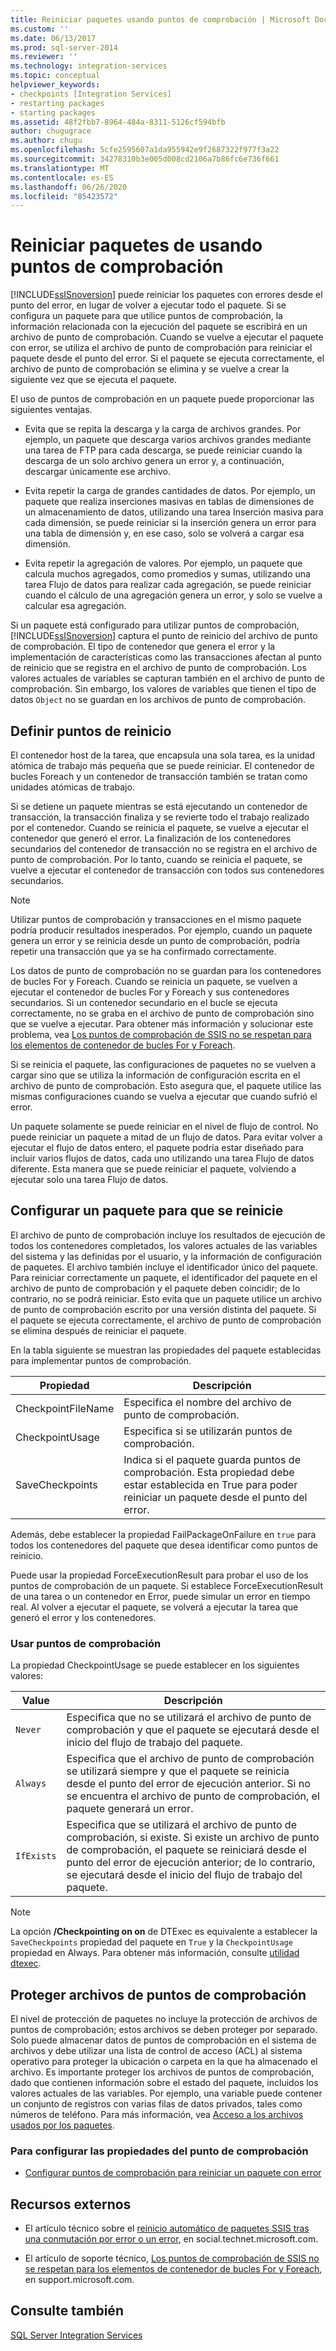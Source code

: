 ```yaml
---
title: Reiniciar paquetes usando puntos de comprobación | Microsoft Docs
ms.custom: ''
ms.date: 06/13/2017
ms.prod: sql-server-2014
ms.reviewer: ''
ms.technology: integration-services
ms.topic: conceptual
helpviewer_keywords:
- checkpoints [Integration Services]
- restarting packages
- starting packages
ms.assetid: 48f2fbb7-8964-484a-8311-5126cf594bfb
author: chugugrace
ms.author: chugu
ms.openlocfilehash: 5cfe2595607a1da955942e9f2687322f977f3a22
ms.sourcegitcommit: 34278310b3e005d008cd2106a7b86fc6e736f661
ms.translationtype: MT
ms.contentlocale: es-ES
ms.lasthandoff: 06/26/2020
ms.locfileid: "85423572"
---
```

# <a name="restart-packages-by-using-checkpoints"></a>Reiniciar paquetes de usando puntos de comprobación
  [!INCLUDE[ssISnoversion](../../includes/ssisnoversion-md.md)] puede reiniciar los paquetes con errores desde el punto del error, en lugar de volver a ejecutar todo el paquete. Si se configura un paquete para que utilice puntos de comprobación, la información relacionada con la ejecución del paquete se escribirá en un archivo de punto de comprobación. Cuando se vuelve a ejecutar el paquete con error, se utiliza el archivo de punto de comprobación para reiniciar el paquete desde el punto del error. Si el paquete se ejecuta correctamente, el archivo de punto de comprobación se elimina y se vuelve a crear la siguiente vez que se ejecuta el paquete.  
  
 El uso de puntos de comprobación en un paquete puede proporcionar las siguientes ventajas.  
  
-   Evita que se repita la descarga y la carga de archivos grandes. Por ejemplo, un paquete que descarga varios archivos grandes mediante una tarea de FTP para cada descarga, se puede reiniciar cuando la descarga de un solo archivo genera un error y, a continuación, descargar únicamente ese archivo.  
  
-   Evita repetir la carga de grandes cantidades de datos. Por ejemplo, un paquete que realiza inserciones masivas en tablas de dimensiones de un almacenamiento de datos, utilizando una tarea Inserción masiva para cada dimensión, se puede reiniciar si la inserción genera un error para una tabla de dimensión y, en ese caso, solo se volverá a cargar esa dimensión.  
  
-   Evita repetir la agregación de valores. Por ejemplo, un paquete que calcula muchos agregados, como promedios y sumas, utilizando una tarea Flujo de datos para realizar cada agregación, se puede reiniciar cuando el cálculo de una agregación genera un error, y solo se vuelve a calcular esa agregación.  
  
 Si un paquete está configurado para utilizar puntos de comprobación, [!INCLUDE[ssISnoversion](../../includes/ssisnoversion-md.md)] captura el punto de reinicio del archivo de punto de comprobación. El tipo de contenedor que genera el error y la implementación de características como las transacciones afectan al punto de reinicio que se registra en el archivo de punto de comprobación. Los valores actuales de variables se capturan también en el archivo de punto de comprobación. Sin embargo, los valores de variables que tienen el tipo de datos `Object` no se guardan en los archivos de punto de comprobación.  
  
## <a name="defining-restart-points"></a>Definir puntos de reinicio  
 El contenedor host de la tarea, que encapsula una sola tarea, es la unidad atómica de trabajo más pequeña que se puede reiniciar. El contenedor de bucles Foreach y un contenedor de transacción también se tratan como unidades atómicas de trabajo.  
  
 Si se detiene un paquete mientras se está ejecutando un contenedor de transacción, la transacción finaliza y se revierte todo el trabajo realizado por el contenedor. Cuando se reinicia el paquete, se vuelve a ejecutar el contenedor que generó el error. La finalización de los contenedores secundarios del contenedor de transacción no se registra en el archivo de punto de comprobación. Por lo tanto, cuando se reinicia el paquete, se vuelve a ejecutar el contenedor de transacción con todos sus contenedores secundarios.  
  
> [!NOTE]  
>  Utilizar puntos de comprobación y transacciones en el mismo paquete podría producir resultados inesperados. Por ejemplo, cuando un paquete genera un error y se reinicia desde un punto de comprobación, podría repetir una transacción que ya se ha confirmado correctamente.  
  
 Los datos de punto de comprobación no se guardan para los contenedores de bucles For y Foreach. Cuando se reinicia un paquete, se vuelven a ejecutar el contenedor de bucles For y Foreach y sus contenedores secundarios. Si un contenedor secundario en el bucle se ejecuta correctamente, no se graba en el archivo de punto de comprobación sino que se vuelve a ejecutar. Para obtener más información y solucionar este problema, vea [Los puntos de comprobación de SSIS no se respetan para los elementos de contenedor de bucles For y Foreach](https://go.microsoft.com/fwlink/?LinkId=241633).  
  
 Si se reinicia el paquete, las configuraciones de paquetes no se vuelven a cargar sino que se utiliza la información de configuración escrita en el archivo de punto de comprobación. Esto asegura que, el paquete utilice las mismas configuraciones cuando se vuelva a ejecutar que cuando sufrió el error.  
  
 Un paquete solamente se puede reiniciar en el nivel de flujo de control. No puede reiniciar un paquete a mitad de un flujo de datos. Para evitar volver a ejecutar el flujo de datos entero, el paquete podría estar diseñado para incluir varios flujos de datos, cada uno utilizando una tarea Flujo de datos diferente. Esta manera que se puede reiniciar el paquete, volviendo a ejecutar solo una tarea Flujo de datos.  
  
## <a name="configuring-a-package-to-restart"></a>Configurar un paquete para que se reinicie  
 El archivo de punto de comprobación incluye los resultados de ejecución de todos los contenedores completados, los valores actuales de las variables del sistema y las definidas por el usuario, y la información de configuración de paquetes. El archivo también incluye el identificador único del paquete. Para reiniciar correctamente un paquete, el identificador del paquete en el archivo de punto de comprobación y el paquete deben coincidir; de lo contrario, no se podrá reiniciar. Esto evita que un paquete utilice un archivo de punto de comprobación escrito por una versión distinta del paquete. Si el paquete se ejecuta correctamente, el archivo de punto de comprobación se elimina después de reiniciar el paquete.  
  
 En la tabla siguiente se muestran las propiedades del paquete establecidas para implementar puntos de comprobación.  
  
|Propiedad|Descripción|  
|--------------|-----------------|  
|CheckpointFileName|Especifica el nombre del archivo de punto de comprobación.|  
|CheckpointUsage|Especifica si se utilizarán puntos de comprobación.|  
|SaveCheckpoints|Indica si el paquete guarda puntos de comprobación. Esta propiedad debe estar establecida en True para poder reiniciar un paquete desde el punto del error.|  
  
 Además, debe establecer la propiedad FailPackageOnFailure en `true` para todos los contenedores del paquete que desea identificar como puntos de reinicio.  
  
 Puede usar la propiedad ForceExecutionResult para probar el uso de los puntos de comprobación de un paquete. Si establece ForceExecutionResult de una tarea o un contenedor en Error, puede simular un error en tiempo real. Al volver a ejecutar el paquete, se volverá a ejecutar la tarea que generó el error y los contenedores.  
  
### <a name="checkpoint-usage"></a>Usar puntos de comprobación  
 La propiedad CheckpointUsage se puede establecer en los siguientes valores:  
  
|Value|Descripción|  
|-----------|-----------------|  
|`Never`|Especifica que no se utilizará el archivo de punto de comprobación y que el paquete se ejecutará desde el inicio del flujo de trabajo del paquete.|  
|`Always`|Especifica que el archivo de punto de comprobación se utilizará siempre y que el paquete se reinicia desde el punto del error de ejecución anterior. Si no se encuentra el archivo de punto de comprobación, el paquete generará un error.|  
|`IfExists`|Especifica que se utilizará el archivo de punto de comprobación, si existe. Si existe un archivo de punto de comprobación, el paquete se reiniciará desde el punto del error de ejecución anterior; de lo contrario, se ejecutará desde el inicio del flujo de trabajo del paquete.|  
  
> [!NOTE]  
>  La opción **/Checkpointing on on** de DTExec es equivalente a establecer la `SaveCheckpoints` propiedad del paquete en `True` y la `CheckpointUsage` propiedad en Always. Para obtener más información, consulte [utilidad dtexec](dtexec-utility.md).  
  
## <a name="securing-checkpoint-files"></a>Proteger archivos de puntos de comprobación  
 El nivel de protección de paquetes no incluye la protección de archivos de puntos de comprobación; estos archivos se deben proteger por separado. Solo puede almacenar datos de puntos de comprobación en el sistema de archivos y debe utilizar una lista de control de acceso (ACL) al sistema operativo para proteger la ubicación o carpeta en la que ha almacenado el archivo. Es importante proteger los archivos de puntos de comprobación, dado que contienen información sobre el estado del paquete, incluidos los valores actuales de las variables. Por ejemplo, una variable puede contener un conjunto de registros con varias filas de datos privados, tales como números de teléfono. Para más información, vea [Acceso a los archivos usados por los paquetes](../access-to-files-used-by-packages.md).  
  
### <a name="to-configure-the-checkpoint-properties"></a>Para configurar las propiedades del punto de comprobación  
  
-   [Configurar puntos de comprobación para reiniciar un paquete con error](../configure-checkpoints-for-restarting-a-failed-package.md)  
  
## <a name="external-resources"></a>Recursos externos  
  
-   El artículo técnico sobre el [reinicio automático de paquetes SSIS tras una conmutación por error o un error](https://go.microsoft.com/fwlink/?LinkId=200407), en social.technet.microsoft.com.  
  
-   El artículo de soporte técnico, [Los puntos de comprobación de SSIS no se respetan para los elementos de contenedor de bucles For y Foreach](https://go.microsoft.com/fwlink/?LinkId=241633), en support.microsoft.com.  
  
## <a name="see-also"></a>Consulte también  
 [SQL Server Integration Services](../sql-server-integration-services.md)  
  
  
